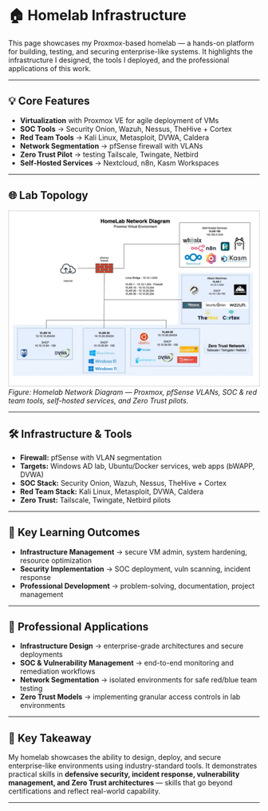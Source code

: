 # 🏠 **Homelab Infrastructure**

This page showcases my Proxmox-based homelab — a hands-on platform for building, testing, and securing enterprise-like systems. It highlights the infrastructure I designed, the tools I deployed, and the professional applications of this work.  

---

## 💡 **Core Features**
- **Virtualization** with Proxmox VE for agile deployment of VMs  
- **SOC Tools** → Security Onion, Wazuh, Nessus, TheHive + Cortex  
- **Red Team Tools** → Kali Linux, Metasploit, DVWA, Caldera  
- **Network Segmentation** → pfSense firewall with VLANs  
- **Zero Trust Pilot** → testing Tailscale, Twingate, Netbird  
- **Self-Hosted Services** → Nextcloud, n8n, Kasm Workspaces  

---

## 🌐 **Lab Topology**
![Homelab Network Diagram](../assets/images/HomeLab%20Network%20Diagram-Github.jpg)  
*Figure: Homelab Network Diagram — Proxmox, pfSense VLANs, SOC & red team tools, self-hosted services, and Zero Trust pilots.*


---

## 🛠️ **Infrastructure & Tools**
- **Firewall:** pfSense with VLAN segmentation  
- **Targets:** Windows AD lab, Ubuntu/Docker services, web apps (bWAPP, DVWA)  
- **SOC Stack:** Security Onion, Wazuh, Nessus, TheHive + Cortex  
- **Red Team Stack:** Kali Linux, Metasploit, DVWA, Caldera  
- **Zero Trust:** Tailscale, Twingate, Netbird pilots  

---

## 🧠 **Key Learning Outcomes**
- **Infrastructure Management** → secure VM admin, system hardening, resource optimization  
- **Security Implementation** → SOC deployment, vuln scanning, incident response  
- **Professional Development** → problem-solving, documentation, project management  

---

## 💼 **Professional Applications**
- **Infrastructure Design** → enterprise-grade architectures and secure deployments  
- **SOC & Vulnerability Management** → end-to-end monitoring and remediation workflows  
- **Network Segmentation** → isolated environments for safe red/blue team testing  
- **Zero Trust Models** → implementing granular access controls in lab environments  


---

## 📌 **Key Takeaway**
My homelab showcases the ability to design, deploy, and secure enterprise-like environments using industry-standard tools. It demonstrates practical skills in **defensive security, incident response, vulnerability management, and Zero Trust architectures** — skills that go beyond certifications and reflect real-world capability.  

---
